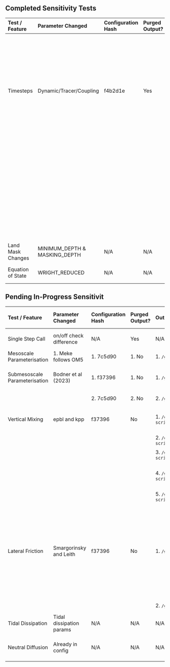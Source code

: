 ## Completed Sensitivity Tests

| Test / Feature    | Parameter Changed             | Configuration Hash   | Purged Output?   | Output Directory                                                                                                    | Truncation Errors              | Truncation Locations   | Model Version   | Evaluation / Benchmarks   | Status    | GitHub Issue                                                                                                                                                                                                                                                                  | Comments                                                                                                                                                                      |
|:------------------|:------------------------------|:---------------------|:-----------------|:--------------------------------------------------------------------------------------------------------------------|:-------------------------------|:-----------------------|:----------------|:--------------------------|:----------|:------------------------------------------------------------------------------------------------------------------------------------------------------------------------------------------------------------------------------------------------------------------------------|:------------------------------------------------------------------------------------------------------------------------------------------------------------------------------|
| Timesteps         | Dynamic/Tracer/Coupling       | f4b2d1e              | Yes              | 1. `/g/data/tm70/ml0072/COMMON/git_repos/COSIMA_om3-scripts/expts_manager/product1_0.25deg/Ctrl-025deg_jra55do_ryf` | Yes (at year 20 with old topo) | Not specified          | 0.3.1           | N/A                       | Completed | [#138](https://github.com/COSIMA/access-om3/issues/138), [GFDL-MOM6-#733](https://github.com/NOAA-GFDL/MOM6/issues/733), [TWG notes](https://forum.access-hive.org.au/t/cosima-twg-meeting-minutes-2024/1734/19#:~:text=Minghang%3A%20showed%20spatial,all%20the%20problems.) | `r14` indicates restart from year 14 from the control run, and `rr` indicates restarting from rest. There are no velocity truncations using the latest topography with nz=75. |
|                   |                               |                      |                  | 2. `/g/data/tm70/ml0072/COMMON/git_repos/COSIMA_om3-scripts/expts_manager/product1_0.25deg/lexpt1_r14`              |                                |                        |                 |                           |           |                                                                                                                                                                                                                                                                               |                                                                                                                                                                               |
|                   |                               |                      |                  | 3. `/g/data/tm70/ml0072/COMMON/git_repos/COSIMA_om3-scripts/expts_manager/product1_0.25deg/lexpt2_r14`              |                                |                        |                 |                           |           |                                                                                                                                                                                                                                                                               |                                                                                                                                                                               |
|                   |                               |                      |                  | 4. `/g/data/tm70/ml0072/COMMON/git_repos/COSIMA_om3-scripts/expts_manager/product1_0.25deg/lexpt3_r14`              |                                |                        |                 |                           |           |                                                                                                                                                                                                                                                                               |                                                                                                                                                                               |
|                   |                               |                      |                  | 5. `/g/data/tm70/ml0072/COMMON/git_repos/COSIMA_om3-scripts/expts_manager/product1_0.25deg/lexpt4_r14`              |                                |                        |                 |                           |           |                                                                                                                                                                                                                                                                               |                                                                                                                                                                               |
|                   |                               |                      |                  | 6. `/g/data/tm70/ml0072/COMMON/git_repos/COSIMA_om3-scripts/expts_manager/product1_0.25deg/lexpt5_r14`              |                                |                        |                 |                           |           |                                                                                                                                                                                                                                                                               |                                                                                                                                                                               |
|                   |                               |                      |                  | 7. `/g/data/tm70/ml0072/COMMON/git_repos/COSIMA_om3-scripts/expts_manager/product1_0.25deg/lexpt4_rr_mean`          |                                |                        |                 |                           |           |                                                                                                                                                                                                                                                                               |                                                                                                                                                                               |
|                   |                               |                      |                  | 8. `/g/data/tm70/ml0072/COMMON/git_repos/COSIMA_om3-scripts/expts_manager/product1_0.25deg/lexpt0_rr_mean`          |                                |                        |                 |                           |           |                                                                                                                                                                                                                                                                               |                                                                                                                                                                               |
| Land Mask Changes | MINIMUM_DEPTH & MASKING_DEPTH | N/A                  | N/A              | N/A                                                                                                                 | N/A                            | N/A                    | N/A             | N/A                       | Completed | [#177](https://github.com/COSIMA/access-om3/issues/177)                                                                                                                                                                                                                       | No major issues detected                                                                                                                                                      |
| Equation of State | WRIGHT_REDUCED                | N/A                  | N/A              | N/A                                                                                                                 | N/A                            | N/A                    | N/A             | N/A                       | Completed | [#180](https://github.com/COSIMA/access-om3/issues/180)                                                                                                                                                                                                                       | Needs further validation                                                                                                                                                      |

## Pending  In-Progress Sensitivit

| Test / Feature                | Parameter Changed        | Configuration Hash   | Purged Output?   | Output Directory                                                                                                                                                                                          | Years run     | Truncation Errors        | Truncation Locations                                                | Extreme Values Detected   | Extreme Value Details                                                                                                                                                                                                                         | Model Version                   | Evaluation / Benchmarks   | Status   | GitHub Issue                                            | Comments                             |
|:------------------------------|:-------------------------|:---------------------|:-----------------|:----------------------------------------------------------------------------------------------------------------------------------------------------------------------------------------------------------|:--------------|:-------------------------|:--------------------------------------------------------------------|:--------------------------|:----------------------------------------------------------------------------------------------------------------------------------------------------------------------------------------------------------------------------------------------|:--------------------------------|:--------------------------|:---------|:--------------------------------------------------------|:-------------------------------------|
| Single Step Call              | on/off check difference  | N/A                  | Yes              | N/A                                                                                                                                                                                                       | N/A           | N/A                      | N/A                                                                 | No                        | N/A                                                                                                                                                                                                                                           | 0.3.1                           | N/A                       | Pending  | [#140](https://github.com/COSIMA/access-om3/issues/140) | Requires further testing             |
| Mesoscale Parameterisation    | 1. Meke follows OM5      | 1. 7c5d90            | 1. No            | 1. `/g/data/tm70/ml0072/COMMON/git_repos/COSIMA_om3-scripts/expts_manager/EM_new_structure/product2_0.25deg_latest_topo_11m/meso_meke`                                                                    | 1. Ongoing    | 1. N/A                   | 1. N/A                                                              | 1. N/A                    | 1. N/A                                                                                                                                                                                                                                        | 1. 2025.01.2                    | 1. N/A                    | Pending  | [#179](https://github.com/COSIMA/access-om3/issues/179) | N/A                                  |
| Submesoscale Parameterisation | Bodner et al (2023)      | 1. f37396            | 1. No            | 1. `/g/data/tm70/ml0072/COMMON/git_repos/COSIMA_om3-scripts/expts_manager/EM_new_structure/product1_0.25deg_new_topo_ezhil_update/submesoscale2-2`                                                        | 1. 0th-9th    | 1. Yes                   | 1. V-trunc: Kara Gate (58.37, 70.54) 9 Dec,  (58.28, 70.49) 14 Dec  | 1. No                     | 1. N/A                                                                                                                                                                                                                                        | 1. MOM in 0.4.0, rest in 0.3.1  | N/A                       | Pending  | [#254](https://github.com/COSIMA/access-om3/issues/254) | Literature review required           |
|                               |                          |  2. 7c5d90           |  2. No           |  2. `/g/data/tm70/ml0072/COMMON/git_repos/COSIMA_om3-scripts/expts_manager/EM_new_structure/product2_0.25deg_latest_topo_11m/submeso_bodner`                                                              |  2. Onging    |  2. Ongoing              |  2. N/A                                                             |  2. No                    |  2. N/A                                                                                                                                                                                                                                       |  2. 2025.01.2                   |                           |          |                                                         |                                      |
| Vertical Mixing               | epbl and kpp             | f37396               | No               | 1. `/g/data/tm70/ml0072/COMMON/git_repos/COSIMA_om3-scripts/expts_manager/EM_new_structure/product1_0.25deg_new_topo_ezhil_update/epbl_Reichl_2024_MOM_040_fix_rest_old_build_oct`                        | 1. 1/12       | Yes                      | 1. U-trunc: Weddell sea(-27,-75.8)                                  | No                        | N/A                                                                                                                                                                                                                                           | MOM in 0.4.0, rest in 0.3.1     | N/A                       | Pending  | [#189](https://github.com/COSIMA/access-om3/issues/189) | Needs comparison with prior versions |
|                               |                          |                      |                  | 2. `/g/data/tm70/ml0072/COMMON/git_repos/COSIMA_om3-scripts/expts_manager/EM_new_structure/product1_0.25deg_new_topo_ezhil_update/epbl_Reichl_2024_MOM_040_fix_rest_old_build_dec`                        |  2. 1/12      |                          | 2. V-trunc: Kara Gate(58.28, 70.49)                                 |                           |                                                                                                                                                                                                                                               |                                 |                           |          | [#288](https://github.com/COSIMA/access-om3/issues/288) |                                      |
|                               |                          |                      |                  | 3. `/g/data/tm70/ml0072/COMMON/git_repos/COSIMA_om3-scripts/expts_manager/EM_new_structure/product1_0.25deg_new_topo_ezhil_update/epbl_Reichl_2024_MOM_040_fix_rest_old_build_KHTH_MAX_CFL_0.1`           |  3. 1         |                          | 3. Only at Kara Gate(58.28, 70.49)                                  |                           |                                                                                                                                                                                                                                               |                                 |                           |          |                                                         |                                      |
|                               |                          |                      |                  | 4. `/g/data/tm70/ml0072/COMMON/git_repos/COSIMA_om3-scripts/expts_manager/EM_new_structure/product1_0.25deg_new_topo_ezhil_update/epbl_Reichl_2024_MOM_040_fix_rest_old_build_KHTH_MAX_CFL_0.1_GM`        |  4. 1         |                          | 4. Weddell sea(-26.75,-75.93), Kara Gate(58.28, 70.49)              |                           |                                                                                                                                                                                                                                               |                                 |                           |          |                                                         |                                      |
|                               |                          |                      |                  | 5. `/g/data/tm70/ml0072/COMMON/git_repos/COSIMA_om3-scripts/expts_manager/EM_new_structure/product1_0.25deg_new_topo_ezhil_update/epbl_Reichl_2024_MOM_040_fix_rest_old_build_KHTH_MAX_CFL_0.1_GM_2hours` |  5. 1         |                          | 5. Kara Gate(58.28, 70.49)                                          |                           |                                                                                                                                                                                                                                               |                                 |                           |          |                                                         |                                      |
| Lateral Friction              | Smargorinsky and Leith   | f37396               | No               | 1. `/g/data/tm70/ml0072/COMMON/git_repos/COSIMA_om3-scripts/expts_manager/EM_new_structure/product1_0.25deg_new_topo_ezhil_update/lateral_friction2`                                                      | 1. 12th-27th  | 1. No                    | 1. N/A                                                              | 1. Yes                    | 1. `Extreme surface sfc_state detected: i= 914 j=1002 lon= -55.691 lat=  72.938 x= -51.625 y      =  75.365 D= 6.1473E+02 SSH= 9.4860E+00 SST=-3.0970E+00 SSS= 5.7768E+01 U-= 0.0000E+00 U+= 0.0000E+00 V-= 0.000      0E+00 V+= 2.4944E-02`  | 1. 0.3.1                        | N/A                       | Pending  | [#253](https://github.com/COSIMA/access-om3/issues/253) | Investigation ongoing                |
|                               |                          |                      |                  |  2. `/g/data/tm70/ml0072/COMMON/git_repos/COSIMA_om3-scripts/expts_manager/EM_new_structure/product2_0.25deg_latest_topo_11m/hori_visc`                                                                   |  2. Ongoing   |  2. Ongoing              |  2. N/A                                                             |  2. Ongoing               |  2. N/A                                                                                                                                                                                                                                       |  2. 2025.01.2                   |                           |          |                                                         |                                      |
| Tidal Dissipation             | Tidal dissipation params | N/A                  | N/A              | N/A                                                                                                                                                                                                       | Not run yet   | Working on missing files | N/A                                                                 | No                        | N/A                                                                                                                                                                                                                                           | N/A                             | N/A                       | Pending  | [#280](https://github.com/COSIMA/access-om3/issues/280) | N/A                                  |
| Neutral Diffusion             | Already in config        | N/A                  | N/A              | N/A                                                                                                                                                                                                       | N/A           | N/A                      | N/A                                                                 | No                        | N/A                                                                                                                                                                                                                                           | N/A                             | N/A                       | N/A      | –                                                       | No immediate action required         |

